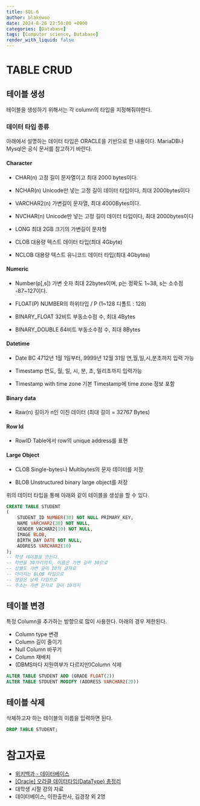 ```yaml
---
title: SQL-6
author: blakewoo
date: 2024-8-26 22:50:00 +0900
categories: [Database]
tags: [Computer science, Database]
render_with_liquid: false
---
```


# TABLE CRUD

## 테이블 생성
테이블을 생성하기 위해서는 각 column의 타입을 지정해줘야한다.

### 데이터 타입 종류
아래에서 설명하는 데이터 타입은 ORACLE을 기반으로 한 내용이다.
MariaDB나 Mysql은 공식 문서를 참고하기 바란다.
#### Character

- CHAR(n)
  고정 길이 문자열이고 최대 2000 bytes이다.

- NCHAR(n)
  Unicode만 넣는 고정 길이 데이터 타입이다, 최대 2000bytes이다

- VARCHAR2(n)
  가변길이 문자열, 최대 4000Bytes이다.

- NVCHAR(n)
  Unicode만 넣는 고정 길이 데이터 타입이다, 최대 2000bytes이다

- LONG
  최대 2GB 크기의 가변길이 문자형

- CLOB
  대용량 텍스트 데이터 타입(최대 4Gbyte)

- NCLOB
  대용량 텍스트 유니코드 데이터 타입(최대 4Gbytes)

#### Numeric
- Number(p\[,s\])
  가변 숫자 최대 22bytes이며, p는 정확도 1~38, s는 소수점 -87~127이다.

- FLOAT(P)
  NUMBER의 하위타입 / P (1~128 디폴트 : 128)
  
- BINARY_FLOAT
  32비트 부동소수점 수, 최대 4Bytes

- BINARY_DOUBLE
  64비트 부동소수점 수, 최대 8Bytes
  
#### Datetime
- Date
  BC 4712년 1월 1일부터, 9999년 12월 31일 연,월,일,시,분초까지 입력 가능

- Timestamp
  연도, 월, 일, 시, 분, 초, 밀리초까지 입력가능

- Timestamp with time zone
  기본 Timestamp에 time zone 정보 포함

#### Binary data
- Raw(n)
  길이가 n인 이진 데이터 (최대 길이 = 32767 Bytes)
  
#### Row Id
- RowID
  Table에서 row의 unique address를 표현

#### Large Object
- CLOB
  Single-bytes나 Multibytes의 문자 데이터를 저장

- BLOB
  Unstructured binary large object를 저장
  
위의 데이터 타입을 통해 아래와 같이
테이블을 생성을 할 수 있다.

```sql
CREATE TABLE STUDENT 
(
    STUDENT_ID NUMBER(30) NOT NULL PRIMARY_KEY,
    NAME VARCHAR2(30) NOT NULL,
    GENDER VACHAR2(10) NOT NULL,
    IMAGE BLOB,
    BIRTH_DAY DATE NOT NULL,
    ADDRESS VARCHAR2(10)
);
-- 학생 테이블을 만든다.
-- 학번을 30자리까지, 이름은 가변 길이 30으로
-- 성별도 가변 길이 10의 글자로
-- 이미지는 BLOB 타입으로
-- 생일은 날짜 타입으로
-- 주소는 가변 문자로 길이 10까지
```

## 테이블 변경
특정 Column을 추가하는 방향으로 많이 사용한다.
아래의 경우 제한된다.
- Column type 변경
- Column 길이 줄이기
- Null Column 바꾸기
- Column 재배치
- (DBMS마다 지원여부가 다르지만)Column 삭제

```sql
ALTER TABLE STUDENT ADD (GRADE FLOAT(2))
ALTER TABLE STDUENT MODIFY (ADDRESS VARCHAR2(20))
```

## 테이블 삭제
삭제하고자 하는 테이블의 이름을 입력하면 된다.
```sql
DROP TABLE STUDENT;
```




# 참고자료
- [위키백과 - 데이터베이스](https://ko.wikipedia.org/wiki/%EB%8D%B0%EC%9D%B4%ED%84%B0%EB%B2%A0%EC%9D%B4%EC%8A%A4)
- [[Oracle] 오라클 데이터타입(DataType) 총정리](https://coding-factory.tistory.com/416)
- 대학생 시절 강의 자료
- 데이터베이스, 이한출판사, 김경창 외 2명
